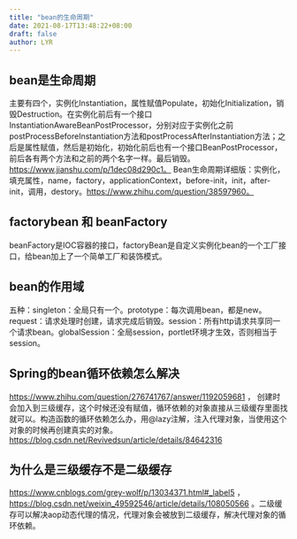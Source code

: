 ```yaml
---
title: "bean的生命周期"
date: 2021-08-17T13:48:22+08:00
draft: false
author: LYR
---
```


## bean是生命周期

主要有四个，实例化Instantiation，属性赋值Populate，初始化Initialization，销毁Destruction。在实例化前后有一个接口InstantiationAwareBeanPostProcessor，分别对应于实例化之前postProcessBeforeInstantiation方法和postProcessAfterInstantiation方法；之后是属性赋值，然后是初始化，初始化前后也有一个接口BeanPostProcessor，前后各有两个方法和之前的两个名字一样。最后销毁。https://www.jianshu.com/p/1dec08d290c1。
Bean生命周期详细版：实例化，填充属性，name，factory，applicationContext，before-init，init，after-init，调用，destory。https://www.zhihu.com/question/38597960。



## factorybean 和 beanFactory



beanFactory是IOC容器的接口，factoryBean是自定义实例化bean的一个工厂接口，给bean加上了一个简单工厂和装饰模式。







## bean的作用域

五种：singleton：全局只有一个。prototype：每次调用bean，都是new。request：请求处理时创建，请求完成后销毁。session：所有http请求共享同一个请求bean。globalSession：全局session，portlet环境才生效，否则相当于session。

## Spring的bean循环依赖怎么解决



https://www.zhihu.com/question/276741767/answer/1192059681 ， 创建时会加入到三级缓存，这个时候还没有赋值，循环依赖的对象直接从三级缓存里面找就可以。构造函数的循环依赖怎么办，用@lazy注解，注入代理对象，当使用这个对象的时候再创建真实的对象。
https://blog.csdn.net/Revivedsun/article/details/84642316

## 为什么是三级缓存不是二级缓存

https://www.cnblogs.com/grey-wolf/p/13034371.html#_label5 ，https://blog.csdn.net/weixin_49592546/article/details/108050566 。二级缓存可以解决aop动态代理的情况，代理对象会被放到二级缓存，解决代理对象的循环依赖。

